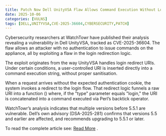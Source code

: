 ```yaml
---
title: Patch Now Dell UnityVSA Flaw Allows Command Execution Without Login
date: 2025-10-06
categories: [VULNS]
tags: [DELL,UNITYVSA,CVE-2025-36604,CYBERSECURITY,PATCH]
---
```


Cybersecurity researchers at WatchTowr have published their analysis revealing a vulnerability in Dell UnityVSA, tracked as CVE-2025-36604. The flaw allows an attacker with no authentication to issue commands on the appliance, all by exploiting a flaw in the login redirection logic.

The exploit originates from the way UnityVSA handles login redirect URIs. Under certain conditions, a user-controlled URI is inserted directly into a command execution string, without proper sanitisation.

When a request arrives without the expected authentication cookie, the system invokes a redirect to the login flow. That redirect logic funnels a raw URI into a function () where, if the "type" parameter equals "login," the URI is concatenated into a command executed via Perl’s backtick operator.

WatchTowr’s analysis indicates that multiple versions before 5.5.1 are vulnerable. Dell’s own advisory (DSA-2025-281) confirms that versions 5.5 and earlier are affected, and recommends upgrading to 5.5.1 or later.

To read the complete article see: [Read More](https://hackread.com/dell-unityvsa-flaw-command-execution-without-login/) .